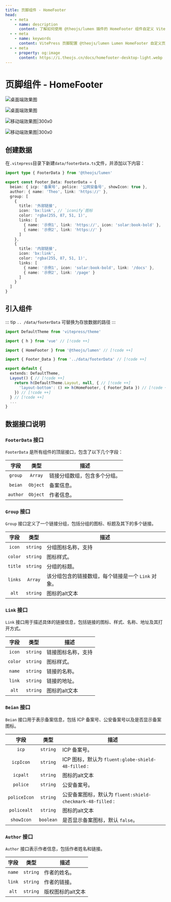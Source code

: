 ```yaml
---
title: 页脚组件 - HomeFooter
head:
  - - meta
    - name: description
      content: 了解如何使用 @theojs/lumen 插件的 HomeFooter 组件自定义 VitePress 网站的页脚。本指南包含数据配置（链接分组、备案信息、作者）和组件集成步骤，助你打造个性化且信息丰富的网站底部。
  - - meta
    - name: keywords
      content: VitePress 页脚配置 @theojs/lumen Lumen HomeFooter 自定义页脚 备案信息 作者信息 链接分组 网站底部 theojs VitePress插件 Iconify 网站信息
  - - meta
    - property: og:image
      content: https://i.theojs.cn/docs/homefooter-desktop-light.webp
---
```


# 页脚组件 - HomeFooter

![桌面端效果图](https://i.theojs.cn/docs/homefooter-desktop-light.webp#light '桌面端效果图')

![桌面端效果图](https://i.theojs.cn/docs/homefooter-desktop-dark.webp#dark '桌面端效果图')

![移动端效果图|300x0](https://i.theojs.cn/docs/homefooter-mobile-light.webp#light '移动端效果图')

![移动端效果图|300x0](https://i.theojs.cn/docs/homefooter-mobile-dark.webp#dark '移动端效果图')

## 创建数据

在`.vitepress`目录下新建`data/footerData.ts`文件，并添加以下内容：

```ts [.vitepress/data/footerData.ts]
import type { FooterData } from '@theojs/lumen'

export const Footer_Data: FooterData = {
  beian: { icp: '备案号', police: '公网安备号', showIcon: true },
  author: { name: 'Theo', link: 'https://' },
  group: [
    {
      title: '外部链接',
      icon: 'bx:link', // `iconify`图标
      color: 'rgba(255, 87, 51, 1)',
      links: [
        { name: '示例1', link: 'https://', icon: 'solar:book-bold' },
        { name: '示例2', link: 'https://' }
      ]
    },
    {
      title: '内部链接',
      icon: 'bx:link',
      color: 'rgba(255, 87, 51, 1)',
      links: [
        { name: '示例1', icon: 'solar:book-bold', link: '/docs' },
        { name: '示例2', link: '/page' }
      ]
    }
  ]
}
```

## 引入组件

::: tip
`.. /data/footerData` 可替换为存放数据的路径
:::

```ts [.vitepress/theme/index.ts]
import DefaultTheme from 'vitepress/theme'

import { h } from 'vue' // [!code ++]

import { HomeFooter } from '@theojs/lumen' // [!code ++]

import { Footer_Data } from '../data/footerData' // [!code ++]

export default {
  extends: DefaultTheme,
  Layout() { // [!code ++]
    return h(DefaultTheme.Layout, null, { // [!code ++]
      'layout-bottom': () => h(HomeFooter, { Footer_Data }) // [!code ++]
    }) // [!code ++]
  } // [!code ++]
  ...
}
```

## 数据接口说明

### `FooterData` 接口

`FooterData` 是所有组件的顶层接口，包含了以下几个字段：

|   字段   |   类型   | 描述                                               |
| :------: | :------: | -------------------------------------------------- |
| `group`  | `Array`  | <Badge text="可选" /> 链接分组数组，包含多个分组。 |
| `beian`  | `Object` | <Badge text="可选" /> 备案信息。                   |
| `author` | `Object` | <Badge text="可选" /> 作者信息。                   |

### `Group` 接口

`Group` 接口定义了一个链接分组，包括分组的图标、标题及其下的多个链接。

|  字段   |   类型   | 描述                                                                                                                                                                            |
| :-----: | :------: | ------------------------------------------------------------------------------------------------------------------------------------------------------------------------------- |
| `icon`  | `string` | <Badge text="可选" /> 分组图标名称，支持<Pill name="iconify 图标" link="https://icon-sets.iconify.design/" icon="line-md:iconify2-static" color="#1769AA" alt="iconify icon" /> |
| `color` | `string` | <Badge text="可选" /> 图标样式。                                                                                                                                                |
| `title` | `string` | 分组的标题。                                                                                                                                                                    |
| `links` | `Array`  | 该分组包含的链接数组，每个链接是一个 `Link` 对象。                                                                                                                              |
|  `alt`  | `string` | 图标的alt文本                                                                                                                                                                   |

### `Link` 接口

`Link` 接口用于描述具体的链接信息，包括链接的图标、样式、名称、地址及其打开方式。

|  字段   |   类型   | 描述                                                                                                                                                                            |
| :-----: | :------: | ------------------------------------------------------------------------------------------------------------------------------------------------------------------------------- |
| `icon`  | `string` | <Badge text="可选" /> 链接图标名称，支持<Pill name="iconify 图标" link="https://icon-sets.iconify.design/" icon="line-md:iconify2-static" color="#1769AA" alt="iconify icon" /> |
| `color` | `string` | <Badge text="可选" /> 图标样式。                                                                                                                                                |
| `name`  | `string` | 链接的名称。                                                                                                                                                                    |
| `link`  | `string` | 链接的地址。                                                                                                                                                                    |
|  `alt`  | `string` | 图标的alt文本                                                                                                                                                                   |

### `Beian` 接口

`Beian` 接口用于表示备案信息，包括 ICP 备案号、公安备案号以及是否显示备案图标。

|     字段     |   类型    | 描述                                                                                                                                                     |
| :----------: | :-------: | -------------------------------------------------------------------------------------------------------------------------------------------------------- |
|    `icp`     | `string`  | <Badge text="可选" /> ICP 备案号。                                                                                                                       |
|  `icpIcon`   | `string`  | <Badge text="可选" /> ICP 图标，默认为 `fluent:globe-shield-48-filled` : <iconify-icon icon="fluent:globe-shield-48-filled" ></iconify-icon>             |
|   `icpalt`   | `string`  | 图标的alt文本                                                                                                                                            |
|   `police`   | `string`  | <Badge text="可选" /> 公安备案号。                                                                                                                       |
| `policeIcon` | `string`  | <Badge text="可选" /> 公安备案图标，默认为 `fluent:shield-checkmark-48-filled` : <iconify-icon icon="fluent:shield-checkmark-48-filled" ></iconify-icon> |
| `policealt`  | `string`  | 图标的alt文本                                                                                                                                            |
|  `showIcon`  | `boolean` | <Badge text="可选" /> 是否显示备案图标，默认 `false`。                                                                                                   |

### `Author` 接口

`Author` 接口表示作者信息，包括作者姓名和链接。

|  字段  |   类型   | 描述                               |
| :----: | :------: | ---------------------------------- |
| `name` | `string` | <Badge text="可选" /> 作者的姓名。 |
| `link` | `string` | <Badge text="可选" /> 作者的链接。 |
| `alt`  | `string` | 版权图标的alt文本                  |
